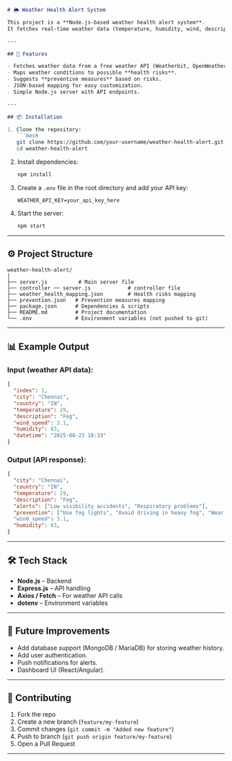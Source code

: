 ````markdown
# 🌦️ Weather Health Alert System  

This project is a **Node.js-based weather health alert system**.  
It fetches real-time weather data (temperature, humidity, wind, description, etc.) and provides **health risk alerts** along with **preventive measures** in JSON format.  

---

## 🚀 Features  

- Fetches weather data from a free weather API (Weatherbit, OpenWeather, etc.).  
- Maps weather conditions to possible **health risks**.  
- Suggests **preventive measures** based on risks.  
- JSON-based mapping for easy customization.  
- Simple Node.js server with API endpoints.  

---

## 📦 Installation  

1. Clone the repository:  
   ```bash
   git clone https://github.com/your-username/weather-health-alert.git
   cd weather-health-alert
````

2. Install dependencies:

   ```bash
   npm install
   ```

3. Create a `.env` file in the root directory and add your API key:

   ```env
   WEATHER_API_KEY=your_api_key_here
   ```

4. Start the server:

   ```bash
   npm start
   ```

---

## ⚙️ Project Structure

```
weather-health-alert/
│
├── server.js          # Main server file
├── controller ── server.js            # controller file
├── weather_health_mapping.json        # Health risks mapping
├── prevention.json   # Prevention measures mapping
├── package.json      # Dependencies & scripts
├── README.md         # Project documentation
└── .env              # Environment variables (not pushed to git)
```

---

## 📊 Example Output

### Input (weather API data):

```json
{
  "index": 1,
  "city": "Chennai",
  "country": "IN",
  "temperature": 29,
  "description": "Fog",
  "wind_speed": 3.1,
  "humidity": 83,
  "datetime": "2025-08-23 18:33"
}
```

### Output (API response):

```json
{
  "city": "Chennai",
  "country": "IN",
  "temperature": 29,
  "description": "Fog",
  "alerts": ["Low visibility accidents", "Respiratory problems"],
  "prevention": ["Use fog lights", "Avoid driving in heavy fog", "Wear mask outdoors", "Limit outdoor exposure"]
  "wind_speed": 3.1,
  "humidity": 83,
}
```

---

## 🛠️ Tech Stack

* **Node.js** – Backend
* **Express.js** – API handling
* **Axios / Fetch** – For weather API calls
* **dotenv** – Environment variables

---

## 📌 Future Improvements

* Add database support (MongoDB / MariaDB) for storing weather history.
* Add user authentication.
* Push notifications for alerts.
* Dashboard UI (React/Angular).

---

## 🤝 Contributing

1. Fork the repo
2. Create a new branch (`feature/my-feature`)
3. Commit changes (`git commit -m "Added new feature"`)
4. Push to branch (`git push origin feature/my-feature`)
5. Open a Pull Request

---
```
